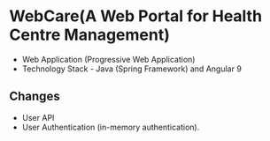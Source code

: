 # WebCare(A Web Portal for Health Centre Management)

* Web Application (Progressive Web Application)
* Technology Stack - Java (Spring Framework) and Angular 9

## Changes

* User API
* User Authentication (in-memory authentication).

